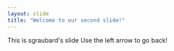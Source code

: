 ```yaml
---
layout: slide
title: "Welcome to our second slide!"
---
```

This is sgraubard's slide
Use the left arrow to go back!